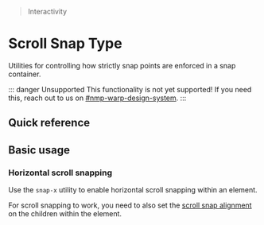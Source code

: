 > Interactivity

# Scroll Snap Type
Utilities for controlling how strictly snap points are enforced in a snap container.

::: danger Unsupported
This functionality is not yet supported! If you need this, reach out to us on [#nmp-warp-design-system](https://sch-chat.slack.com/archives/C04P0GYTHPV).
:::

## Quick reference

<qr-table />

## Basic usage

### Horizontal scroll snapping
Use the `snap-x` utility to enable horizontal scroll snapping within an element.

For scroll snapping to work, you need to also set the [scroll snap alignment](/css/scroll-snap-align) on the children within the element.

